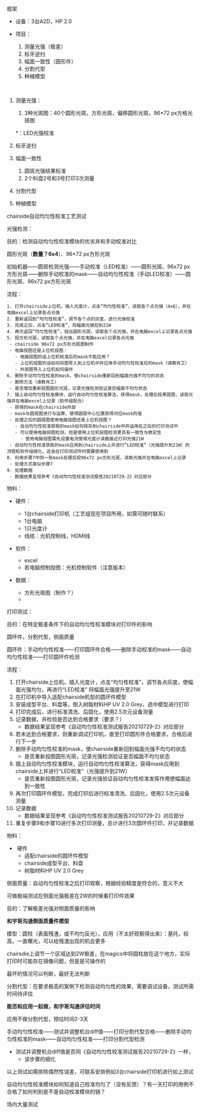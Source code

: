 框架

- 设备：3台A2D，HP 2.0

- 项目：
  1. 测量光强（极差）
  2. 标牙逆扫
  3. 幅面一致性（圆形件）
  4. 分割代型
  5. 种植模型

​		

1. 测量光强：

   1. 3种光斑图：40个圆形光斑，方形光斑，偏移圆形光斑，96*72 px方格光斑图

   *：LED光强校准

2. 标牙逆扫

3. 幅面一致性

   1. 圆斑光强结果标准
   2. 2个料盘2号和3号打印3次测量

4. 分割代型

5. 种植模型



chairside自动均匀性校准工艺测试



光强检测：

目的：检测自动均匀性校准模块的优劣并和手动校准对比

圆形光斑（**数量？6x4**）、96*72 px方形光斑

初始机器——圆斑检测光强——手动校准（LED校准）——圆形光斑、96x72 px方形光斑——删除手动校准的mask——自动均匀性校准（手动LED校准）——圆形光斑、96x72 px方形光斑

流程：

 	1. 打开chairside上位机，插入光度计，点击“均匀性校准”，读取各个点光强（4x6），并在电脑excel上记录各点光强
 	2. 重新返回到“均匀性校准”，调节各个点的灰度，进行光强校准
 	3. 完成之后，点击“LED校准”，将幅面光强拉到21W
 	4. 再次返回“均匀性校准”，投出圆形光斑，读取各个点光强，并在电脑excel上记录各点光强
 	5. 投方形光斑，读取各个点光强，并在电脑excel记录各点光强
     - chairside 96x72 px方形光斑图制作
     - 电脑投图还是上位机投图：
       - 电脑投图的话上位机校准后的mask不能应用？
       - 上位机投图的话如何将图导入到上位机中并应用手动均匀性校准后的mask（请教肖工）
       - 外部图导入上位机如何操作
 	6. 删除手动均匀性校准的mask，使chairside重新回到幅面光强不均匀的状态
     - 删除方法（请教肖工）
     - 是否增加重新投图圆形光斑，记录光强检测验证是否幅面不均匀状态
 	7. 插上自动均匀性校准模块，运行自动均匀性校准算法，获得mask，处理后投黑斑图，读取光强并在电脑excel上记录（软件组配合）
     - 获得的mask在chairside外部
     - mask与圆斑图进行与运算，使得圆斑中心位置获得对应mask的值
     - 处理之后的圆斑图使用电脑投图还是上位机投图？
       - 自动均匀性校准获取的mask如何保存到chairside中并运用在之后的打印测试中
       - 可以使用电脑投图检测，但是使用上位机投图检测更具有一致性与稳定性
         - 使用电脑投图需先设置电流使得光度计读数接近打印光强21W
     - 自动均匀性校准获取的mask应用到chairside上并进行“LED校准”（光强提升到21W）的流程和软件组细化，这会在打印测试件时需要使用到
 	8. 利用步骤7中同一张mask处理后投96x72 px方形光斑，读取光强并在电脑excel上记录
     - 处理方式类似步骤7
 	9. 处理数据
     - 数据结果呈现参考《自动均匀性校准测试报告20210729-2》对应部分

物料：

- 硬件：
  - 1台chairside打印机（工艺组现在项目所用，如需可随时联系）
  - 1台电脑
  - 1只光度计
  - 线缆：光机控制线，HDMI线

- 软件：
  - excel
  - 若电脑控制投图：光机控制软件（注意版本）

- 数据：
  - 方形光斑图（制作？）
  - 




打印测试：

目的：在特定极差条件下的自动均匀性校准模块对打印件的影响

圆环件，分割代型，侧面质量

圆环件：手动均匀性校准——打印圆环件合格——删除手动校准的mask——自动均匀性校准——打印圆环件检测

流程：

1. 打开chairside上位机，插入光度计，点击“均匀性校准”，调节各点灰度，使幅面光强均匀，再进行“LED校准” 将幅面光强提升至21W
2. 在打印机中导入适配chairside机型的圆环件模型
3. 安装成型平台、料盘等，倒入树脂材料HP UV 2.0 Grey，选中模型进行打印
4. 打印完成后，进行标准清洗、后固化，使用2.5次元设备测量
5. 记录数据，并检验是否达到合格要求（要求？）
   - 数据结果呈现参考《自动均匀性校准测试报告20210729-2》对应部分
6. 若未达到合格要求，则重新调试打印机，直至打印圆形件合格要求，合格后进行下一步
7. 删除手动均匀性校准的mask，使chairside重新回到幅面光强不均匀的状态
   - 是否重新投图圆形光斑，记录光强检测验证是否幅面不均匀状态
8. 插上自动均匀性校准模块，运行自动均匀性校准算法，获得mask应用到chairside上并进行“LED校准”（光强提升到21W）
   - 是否重新投图圆形光斑，记录光强验证自动均匀性校准发挥作用使幅面达到一致性
9. 再次打印圆环件模型，完成打印后进行标准清洗、后固化，使用2.5次元设备测量
10. 记录数据
    - 数据结果呈现参考《自动均匀性校准测试报告20210729-2》对应部分
11. 重复步骤9和步骤10进行多次打印测量，总计进行3次圆环件打印，并记录数据



物料：

- ​	硬件
  - 适配chairside的圆环件模型
  - chairside成型平台、料盘
  - 树脂材料HP UV 2.0 Grey





侧面质量：自动均匀性校准之后打印观察，根据经验精度是符合的，意义不大

可做极端测试在侧面光强极差在2W的时候看打印件效果

目的：了解极差光强对侧面质量的影响

**和宇哥沟通侧面质量件模型**

模型：圆柱（表面残渣，或不均匀反光），应用（不太好观察得出来）：基托，较高，一直曝光，可以给残渣出现的机会更多

chairsdie上调节一个区域达到2W极差，在magics中将圆柱放在这个地方，实际打印时可能存在镜像问题，但是是可操作的

最坏的情况可以判断，最好无法判断





分割代型：在要求极高的案例下检测自动均匀性的效果，需要调试设备，测试所需时间待评估 

**能否和应用一起做，和宇哥沟通评估时间**

应用不做分割代型，预估时间2-3天

手动均匀性校准——测试并调整机台diff值——打印分割代型合格——删除手动均匀性校准的mask——自动均匀性校准——打印分割代型检测

- 测试并调整机台diff值是否同《自动均匀性校准测试报告20210729-2》一样，
  - 该步骤的细化



以上测试如需排除偶然性误差，可联系安排例如3台chairside打印机进行如上测试





自动均匀性校准模块如何知道自己校准均匀了（没有反馈）？有一天打印的用例不合格了如何判别是不是自动校准模块的锅？

场内大量测试